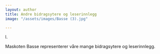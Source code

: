 ```yaml
---
layout: author
title: Andre bidragsytere og leserinnlegg
image: "/assets/images/Basse (3).jpg"

---
```

l.

Maskoten Basse representerer våre mange bidragsytere og leserinnlegg.